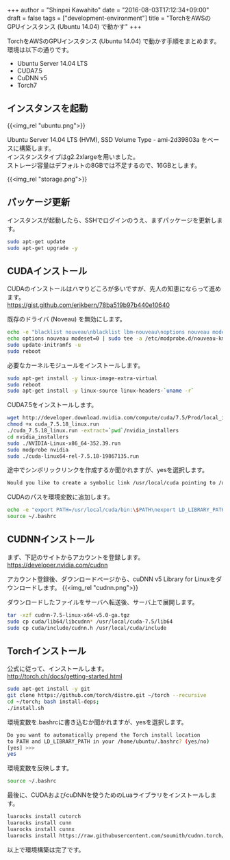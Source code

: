 +++
author = "Shinpei Kawahito"
date = "2016-08-03T17:12:34+09:00"
draft = false
tags = ["development-environment"]
title = "TorchをAWSのGPUインスタンス (Ubuntu 14.04) で動かす"
+++

TorchをAWSのGPUインスタンス (Ubuntu 14.04) で動かす手順をまとめます。  
環境は以下の通りです。

* Ubuntu Server 14.04 LTS
* CUDA7.5
* CuDNN v5
* Torch7

## インスタンスを起動
{{<img_rel "ubuntu.png">}}

Ubuntu Server 14.04 LTS (HVM), SSD Volume Type - ami-2d39803a をベースに構築します。  
インスタンスタイプはg2.2xlargeを用いました。  
ストレージ容量はデフォルトの8GBでは不足するので、16GBとします。  

{{<img_rel "storage.png">}}

## パッケージ更新
インスタンスが起動したら、SSHでログインのうえ、まずパッケージを更新します。
```sh
sudo apt-get update
sudo apt-get upgrade -y
```

## CUDAインストール
CUDAのインストールはハマりどころが多いですが、先人の知恵にならって進めます。  
https://gist.github.com/erikbern/78ba519b97b440e10640

既存のドライバ (Noveau) を無効にします。
```sh
echo -e "blacklist nouveau\nblacklist lbm-nouveau\noptions nouveau modeset=0\nalias nouveau off\nalias lbm-nouveau off\n" | sudo tee /etc/modprobe.d/blacklist-nouveau.conf
echo options nouveau modeset=0 | sudo tee -a /etc/modprobe.d/nouveau-kms.conf
sudo update-initramfs -u
sudo reboot
```

必要なカーネルモジュールをインストールします。
```sh
sudo apt-get install -y linux-image-extra-virtual
sudo reboot
sudo apt-get install -y linux-source linux-headers-`uname -r`
```

CUDA7.5をインストールします。
```sh
wget http://developer.download.nvidia.com/compute/cuda/7.5/Prod/local_installers/cuda_7.5.18_linux.run
chmod +x cuda_7.5.18_linux.run
./cuda_7.5.18_linux.run -extract=`pwd`/nvidia_installers
cd nvidia_installers
sudo ./NVIDIA-Linux-x86_64-352.39.run
sudo modprobe nvidia
sudo ./cuda-linux64-rel-7.5.18-19867135.run
```

途中でシンボリックリンクを作成するか聞かれますが、yesを選択します。
```sh
Would you like to create a symbolic link /usr/local/cuda pointing to /usr/local/cuda-7.5? ((y)es/(n)o/(a)bort) [ default is yes ]: y
```

CUDAのパスを環境変数に追加します。
```sh
echo -e "export PATH=/usr/local/cuda/bin:\$PATH\nexport LD_LIBRARY_PATH=/usr/local/cuda/lib64:\$LD_LIBRARY_PATH" | tee -a ~/.bashrc
source ~/.bashrc
```

## CUDNNインストール
まず、下記のサイトからアカウントを登録します。  
https://developer.nvidia.com/cudnn  

アカウント登録後、ダウンロードページから、cuDNN v5 Library for Linuxをダウンロードします。
{{<img_rel "cudnn.png">}}

ダウンロードしたファイルをサーバへ転送後、サーバ上で展開します。
```sh
tar -xzf cudnn-7.5-linux-x64-v5.0-ga.tgz
sudo cp cuda/lib64/libcudnn* /usr/local/cuda-7.5/lib64
sudo cp cuda/include/cudnn.h /usr/local/cuda/include
```

## Torchインストール
公式に従って、インストールします。  
http://torch.ch/docs/getting-started.html  

```sh
sudo apt-get install -y git
git clone https://github.com/torch/distro.git ~/torch --recursive
cd ~/torch; bash install-deps;
./install.sh
```

環境変数を.bashrcに書き込むか聞かれますが、yesを選択します。
```sh
Do you want to automatically prepend the Torch install location
to PATH and LD_LIBRARY_PATH in your /home/ubuntu/.bashrc? (yes/no)
[yes] >>> 
yes
```

環境変数を反映します。
```sh
source ~/.bashrc
```

最後に、CUDAおよびcuDNNを使うためのLuaライブラリをインストールします。
```sh
luarocks install cutorch
luarocks install cunn
luarocks install cunnx
luarocks install https://raw.githubusercontent.com/soumith/cudnn.torch/master/cudnn-scm-1.rockspec
```

以上で環境構築は完了です。
